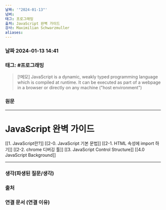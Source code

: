 ```yaml
---
날짜: '"2024-01-13"'
넘버: 
태그: 프로그래밍
출처: JavaScript 완벽 가이드
강사: Maximilian Schwarzmuller
aliases:
---
```

### 날짜  2024-01-13 14:41

### 태그: #프로그래밍 

>[!메모]
> JavaScript is a dynamic, weakly typed programming language which is compiled at runtime. It can be executed as part of a webpage in a browser or directly on any machine ("host environment")

### 원문
---
# JavaScript 완벽 가이드
[[1. JavaScript란?]]
[[2-0. JavaScript 기본 문법]]
[[2-1. HTML 속성에 import 하기]]
[[2-2. chrome 디버깅 툴]]
[[3. JavaScript Control Structure]]
[[4.0 JavaScript Background]]




---
### 생각(파생된 질문/생각)

### 출처

### 연결 문서 (연결 이유)
